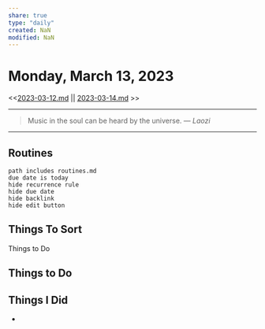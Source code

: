 ```yaml
---
share: true
type: "daily"
created: NaN 
modified: NaN
---
```

# Monday, March 13, 2023
<<[2023-03-12.md](./2023-03-12.md) || [2023-03-14.md](./2023-03-14.md) >>

---

> Music in the soul can be heard by the universe.
> — <cite>Laozi</cite>

---

## Routines
```tasks
path includes routines.md
due date is today
hide recurrence rule
hide due date
hide backlink
hide edit button
```

## Things To Sort
Things to Do



## Things to Do

## Things I Did
- 
